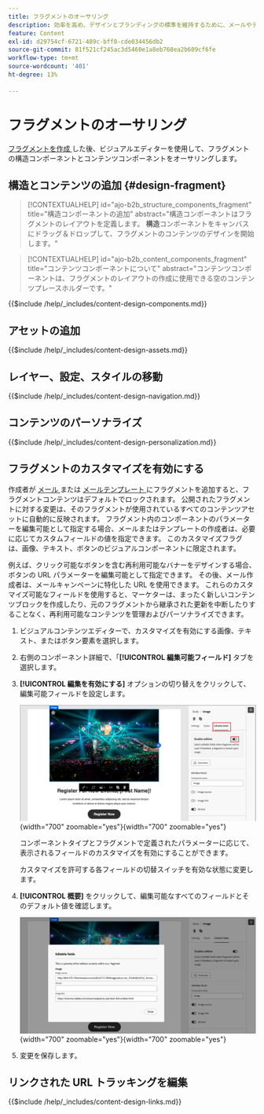 ```yaml
---
title: フラグメントのオーサリング
description: 効率を高め、デザインとブランディングの標準を維持するために、メールやテンプレートデザインで再利用できるコンテンツフラグメントを作成する方法を説明します。
feature: Content
exl-id: d29754cf-6721-489c-bff8-cde034456db2
source-git-commit: 81f521cf245ac3d5460e1a8eb768ea2b609cf6fe
workflow-type: tm+mt
source-wordcount: '401'
ht-degree: 13%

---
```


# フラグメントのオーサリング

[ フラグメントを作成 ](./fragments.md#create-fragments) した後、ビジュアルエディターを使用して、フラグメントの構造コンポーネントとコンテンツコンポーネントをオーサリングします。

## 構造とコンテンツの追加 {#design-fragment}

>[!CONTEXTUALHELP]
>id="ajo-b2b_structure_components_fragment"
>title="構造コンポーネントの追加"
>abstract="構造コンポーネントはフラグメントのレイアウトを定義します。 **構造**&#x200B;コンポーネントをキャンバスにドラッグ＆ドロップして、フラグメントのコンテンツのデザインを開始します。"

>[!CONTEXTUALHELP]
>id="ajo-b2b_content_components_fragment"
>title="コンテンツコンポーネントについて"
>abstract="コンテンツコンポーネントは、フラグメントのレイアウトの作成に使用できる空のコンテンツプレースホルダーです。"

{{$include /help/_includes/content-design-components.md}}

## アセットの追加

{{$include /help/_includes/content-design-assets.md}}

## レイヤー、設定、スタイルの移動

{{$include /help/_includes/content-design-navigation.md}}

## コンテンツのパーソナライズ

{{$include /help/_includes/content-design-personalization.md}}

## フラグメントのカスタマイズを有効にする

作成者が [ メール ](./email-authoring.md#content-authoring---use-visual-fragments) または [ メールテンプレート ](./email-template-authoring.md#content-authoring---use-visual-fragments) にフラグメントを追加すると、フラグメントコンテンツはデフォルトでロックされます。 公開されたフラグメントに対する変更は、そのフラグメントが使用されているすべてのコンテンツアセットに自動的に反映されます。 フラグメント内のコンポーネントのパラメーターを編集可能として指定する場合、メールまたはテンプレートの作成者は、必要に応じてカスタムフィールドの値を指定できます。 このカスタマイズフラグは、画像、テキスト、ボタンのビジュアルコンポーネントに限定されます。

例えば、クリック可能なボタンを含む再利用可能なバナーをデザインする場合、ボタンの URL パラメーターを編集可能として指定できます。 その後、メール作成者は、メールキャンペーンに特化した URL を使用できます。 これらのカスタマイズ可能なフィールドを使用すると、マーケターは、まったく新しいコンテンツブロックを作成したり、元のフラグメントから継承された更新を中断したりすることなく、再利用可能なコンテンツを管理およびパーソナライズできます。

1. ビジュアルコンテンツエディターで、カスタマイズを有効にする画像、テキスト、またはボタン要素を選択します。

1. 右側のコンポーネント詳細で、「**[!UICONTROL 編集可能フィールド]** タブを選択します。

1. **[!UICONTROL 編集を有効にする]** オプションの切り替えをクリックして、編集可能フィールドを設定します。

   ![ フラグメント画像コンポーネントの編集可能フィールドを有効にする ](./assets/fragment-editable-fields-image.png){width="700" zoomable="yes"}{width=&quot;700&quot; zoomable=&quot;yes&quot;}

   コンポーネントタイプとフラグメントで定義されたパラメーターに応じて、表示されるフィールドのカスタマイズを有効にすることができます。

   カスタマイズを許可する各フィールドの切替スイッチを有効な状態に変更します。

1. **[!UICONTROL 概要]** をクリックして、編集可能なすべてのフィールドとそのデフォルト値を確認します。

   ![ 編集可能なフィールドとそのデフォルト値を確認してください ](./assets/fragment-editable-fields-image-overview.png){width="700" zoomable="yes"}{width=&quot;700&quot; zoomable=&quot;yes&quot;}

1. 変更を保存します。

## リンクされた URL トラッキングを編集

{{$include /help/_includes/content-design-links.md}}
